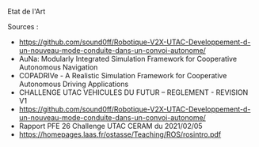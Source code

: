 
Etat de l'Art


Sources :
- https://github.com/sound0ff/Robotique-V2X-UTAC-Developpement-d-un-nouveau-mode-conduite-dans-un-convoi-autonome/
- AuNa: Modularly Integrated Simulation Framework for Cooperative Autonomous Navigation
- COPADRIVe - A Realistic Simulation Framework for Cooperative Autonomous Driving Applications 
- CHALLENGE UTAC VEHICULES DU FUTUR – REGLEMENT - REVISION V1
- https://github.com/sound0ff/Robotique-V2X-UTAC-Developpement-d-un-nouveau-mode-conduite-dans-un-convoi-autonome/
- Rapport PFE 26 Challenge UTAC CERAM du 2021/02/05
- https://homepages.laas.fr/ostasse/Teaching/ROS/rosintro.pdf
